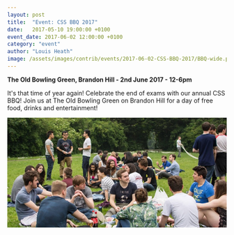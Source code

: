 ```yaml
---
layout: post
title:  "Event: CSS BBQ 2017"
date:   2017-05-10 19:00:00 +0100
event_date: 2017-06-02 12:00:00 +0100
category: "event"
author: "Louis Heath"
image: /assets/images/contrib/events/2017-06-02-CSS-BBQ-2017/BBQ-wide.png
---
```


**The Old Bowling Green, Brandon Hill - 2nd June 2017 - 12-6pm**

It's that time of year again! Celebrate the end of exams with our annual CSS BBQ! Join us at The Old Bowling Green on Brandon Hill for a day of free food, drinks and entertainment!

![](/assets/images/contrib/events/2017-06-02-CSS-BBQ-2017/BBQ.jpg)
